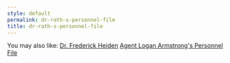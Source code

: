 ```yaml
---
style: default
permalink: dr-rath-s-personnel-file
title: dr-rath-s-personnel-file
---
```

You may also like:
[Dr. Frederick Heiden](http://scp-wiki.net/dr-frederick-heiden)
[Agent Logan Armstrong's Personnel File](http://scp-wiki.net/agent-logan-armstrong-s-personnel-file)